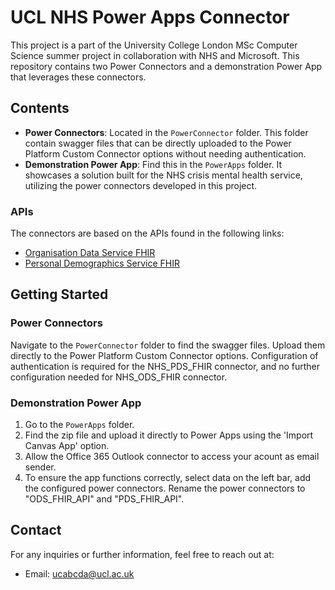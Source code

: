 # UCL NHS Power Apps Connector

This project is a part of the University College London MSc Computer Science summer project in collaboration with NHS and Microsoft. This repository contains two Power Connectors and a demonstration Power App that leverages these connectors.

## Contents

- **Power Connectors**: Located in the `PowerConnector` folder. This folder contain swagger files that can be directly uploaded to the Power Platform Custom Connector options without needing authentication.
- **Demonstration Power App**: Find this in the `PowerApps` folder. It showcases a solution built for the NHS crisis mental health service, utilizing the power connectors developed in this project.

### APIs

The connectors are based on the APIs found in the following links:

- [Organisation Data Service FHIR](https://digital.nhs.uk/developer/api-catalogue/organisation-data-service-fhir)
- [Personal Demographics Service FHIR](https://digital.nhs.uk/developer/api-catalogue/personal-demographics-service-fhir)

## Getting Started

### Power Connectors

Navigate to the `PowerConnector` folder to find the swagger files. Upload them directly to the Power Platform Custom Connector options. Configuration of authentication is required for the NHS_PDS_FHIR connector, and no further configuration needed for NHS_ODS_FHIR connector.

### Demonstration Power App

1. Go to the `PowerApps` folder.
2. Find the zip file and upload it directly to Power Apps using the 'Import Canvas App' option.
3. Allow the Office 365 Outlook connector to access your acount as email sender.
4. To ensure the app functions correctly, select data on the left bar, add the configured power connectors. Rename the power connectors to "ODS_FHIR_API" and "PDS_FHIR_API".

## Contact

For any inquiries or further information, feel free to reach out at:

- Email: [ucabcda@ucl.ac.uk](mailto:ucabcda@ucl.ac.uk)
